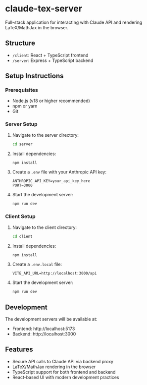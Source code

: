 # claude-tex-server

Full-stack application for interacting with Claude API and rendering LaTeX/MathJax in the browser.

## Structure
- `/client`: React + TypeScript frontend
- `/server`: Express + TypeScript backend

## Setup Instructions

### Prerequisites
- Node.js (v18 or higher recommended)
- npm or yarn
- Git

### Server Setup
1. Navigate to the server directory:
   ```bash
   cd server
   ```
2. Install dependencies:
   ```bash
   npm install
   ```
3. Create a `.env` file with your Anthropic API key:
   ```
   ANTHROPIC_API_KEY=your_api_key_here
   PORT=3000
   ```
4. Start the development server:
   ```bash
   npm run dev
   ```

### Client Setup
1. Navigate to the client directory:
   ```bash
   cd client
   ```
2. Install dependencies:
   ```bash
   npm install
   ```
3. Create a `.env.local` file:
   ```
   VITE_API_URL=http://localhost:3000/api
   ```
4. Start the development server:
   ```bash
   npm run dev
   ```

## Development
The development servers will be available at:
- Frontend: http://localhost:5173
- Backend: http://localhost:3000

## Features
- Secure API calls to Claude API via backend proxy
- LaTeX/MathJax rendering in the browser
- TypeScript support for both frontend and backend
- React-based UI with modern development practices